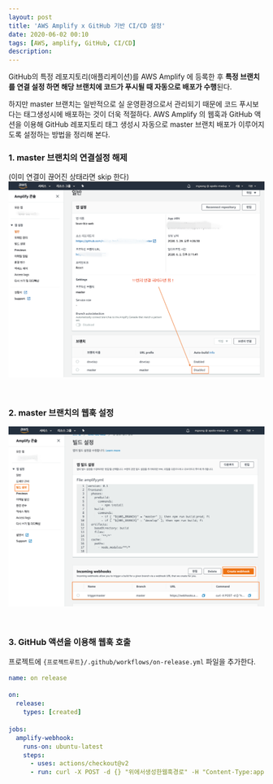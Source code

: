 ```yaml
---
layout: post
title: 'AWS Amplify x GitHub 기반 CI/CD 설정'
date: 2020-06-02 00:10
tags: [AWS, amplify, GitHub, CI/CD]
description:
---
```


GitHub의 특정 레포지토리(애플리케이션)를 AWS Amplify 에 등록한 후 **특정 브랜치를 연결 설정 하면 해당 브랜치에 코드가 푸시될 때 자동으로 배포가 수행**된다.

하지만 master 브랜치는 일반적으로 실 운영환경으로서 관리되기 때문에 코드 푸시보다는 태그생성시에 배포하는 것이 더욱 적절하다. AWS Amplify 의 웹훅과 GitHub 액션을 이용해 GitHub 레포지토리 태그 생성시 자동으로 master 브랜치 배포가 이루어지도록 설정하는 방법을 정리해 본다.

### 1. master 브랜치의 연결설정 해제

(이미 연결이 끊어진 상태라면 skip 한다)
![](./webhook0.png)

<br>

### 2. master 브랜치의 웹훅 설정

![](./webhook.png)

<br>

### 3. GitHub 액션을 이용해 웹훅 호출

프로젝트에 `{프로젝트루트}/.github/workflows/on-release.yml` 파일을 추가한다.

```yml
name: on release

on:
  release:
    types: [created]

jobs:
  amplify-webhook:
    runs-on: ubuntu-latest
    steps:
      - uses: actions/checkout@v2
      - run: curl -X POST -d {} "위에서생성한웹훅경로" -H "Content-Type:application/json"
```
